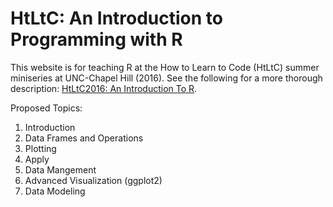 # HtLtC: An Introduction to Programming with R
This website is for teaching R at the How to Learn to Code (HtLtC) summer miniseries at UNC-Chapel Hill (2016). See the following for a more thorough description: [HtLtC2016: An Introduction To R](http://mauriziopaul.github.io/intro-to-R/overview/).

Proposed Topics:

1. Introduction
2. Data Frames and Operations
3. Plotting
4. Apply
5. Data Mangement
6. Advanced Visualization (ggplot2)
7. Data Modeling

